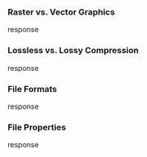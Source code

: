 ### Raster vs. Vector Graphics

response

### Lossless vs. Lossy Compression

response

### File Formats

response

### File Properties

response
